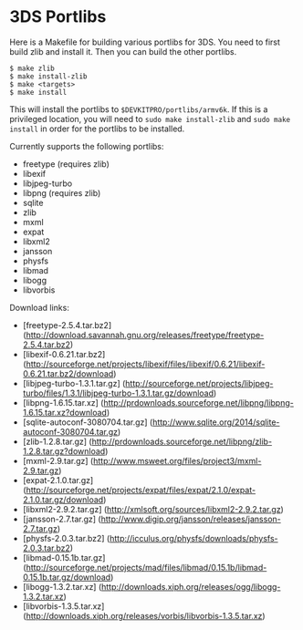 3DS Portlibs
============

Here is a Makefile for building various portlibs for 3DS. You need to first
build zlib and install it. Then you can build the other portlibs.

    $ make zlib
    $ make install-zlib
    $ make <targets>
    $ make install

This will install the portlibs to `$DEVKITPRO/portlibs/armv6k`. If this is a
privileged location, you will need to `sudo make install-zlib` and `sudo make
install` in order for the portlibs to be installed.

Currently supports the following portlibs:

* freetype (requires zlib)
* libexif
* libjpeg-turbo
* libpng (requires zlib)
* sqlite
* zlib
* mxml
* expat
* libxml2
* jansson
* physfs
* libmad
* libogg
* libvorbis

Download links:

* [freetype-2.5.4.tar.bz2] (http://download.savannah.gnu.org/releases/freetype/freetype-2.5.4.tar.bz2)
*  [libexif-0.6.21.tar.bz2] (http://sourceforge.net/projects/libexif/files/libexif/0.6.21/libexif-0.6.21.tar.bz2/download)
* [libjpeg-turbo-1.3.1.tar.gz] (http://sourceforge.net/projects/libjpeg-turbo/files/1.3.1/libjpeg-turbo-1.3.1.tar.gz/download)
* [libpng-1.6.15.tar.xz] (http://prdownloads.sourceforge.net/libpng/libpng-1.6.15.tar.xz?download)
* [sqlite-autoconf-3080704.tar.gz] (http://www.sqlite.org/2014/sqlite-autoconf-3080704.tar.gz)
* [zlib-1.2.8.tar.gz] (http://prdownloads.sourceforge.net/libpng/zlib-1.2.8.tar.gz?download)
* [mxml-2.9.tar.gz] (http://www.msweet.org/files/project3/mxml-2.9.tar.gz)
* [expat-2.1.0.tar.gz] (http://sourceforge.net/projects/expat/files/expat/2.1.0/expat-2.1.0.tar.gz/download)
* [libxml2-2.9.2.tar.gz] (http://xmlsoft.org/sources/libxml2-2.9.2.tar.gz)
* [jansson-2.7.tar.gz] (http://www.digip.org/jansson/releases/jansson-2.7.tar.gz)
* [physfs-2.0.3.tar.bz2] (http://icculus.org/physfs/downloads/physfs-2.0.3.tar.bz2)
* [libmad-0.15.1b.tar.gz] (http://sourceforge.net/projects/mad/files/libmad/0.15.1b/libmad-0.15.1b.tar.gz/download)
* [libogg-1.3.2.tar.xz] (http://downloads.xiph.org/releases/ogg/libogg-1.3.2.tar.xz)
* [libvorbis-1.3.5.tar.xz] (http://downloads.xiph.org/releases/vorbis/libvorbis-1.3.5.tar.xz)